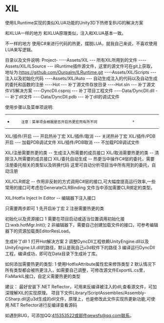 # XIL
使用ILRuntime实现的类似XLUA功能的Unity3D下热修复BUG的解决方案

和XLUA一样的地方
和XLUA原理类似，注入和XLUA基本一致。

不一样的地方
使用C#来进行代码的热更，摆脱LUA，就我自己来说，不喜欢使用LUA来写逻辑。

目录以及文件说明:
Project-
        ----Assets/XIL            --- 所有XIL所用到的文件
	    ----Assets/XIL/ILSource   --- ilRuntime插件源文件，这里的源文件可在git上获取，地址为:https://github.com/Ourpalm/ILRuntime.git
	    ----Assets/XIL/Scripts    --- 注入以及初始化代码
		----Assets/XIL/Auto       --- 自动生成注入的代码以及自动生成的委托和函数的注册
		----Hot                   --- 补丁源文件存放目录
		----Hot.sln               --- 补丁源文件VS解决方案
		----DyncDll.csproj        --- 补丁项目工程文件
		----Data/DyncDll.dll      --- 补丁dll文件
		----Data/DyncDll.pdb      --- 补丁dll的调试文件


使用步骤以及菜单项说明:
*********************************************************************
*         注意：菜单项会根据是否开启热更宏而有所不同                *
*********************************************************************
XIL/插件/开启    --- 开启热补丁宏
XIL/插件/取消    --- 关闭热补丁宏
XIL/插件/PDB开启 --- 加载PDB调试文件
XIL/插件/PDB取消 --- 不加载PDB调试文件

XIL/注册需要热更的类 -- 生成注入所需要的成员接口
XIL/取消需要热更的类 -- 清除注入所需要的成员接口
XIL/委托自动生成     -- 热更当中操作C#层的委托，需要注册委托相关的类型以及转换代码
                        这里可自动分析项目当中所有用到的委托，自动注册

XIL/CLR绑定          -- 作用非反射的方式调用C#层的接口,可大幅度提高运行效率,一些常用的接口可考虑在GenerateCLRBinding
                        文件当中添加需要CLR绑定的类型。

XIL/Hotfix Inject In Editor -- 编辑器下注入接口

只需要两步即可
1 先开启补丁宏
2 注册需要热更的类

初始化以及资源接口
1 需要在项目启动或适当位置调用初始化接口:wxb.hotMgr.Init();
2 非编辑器下，需要自己创建加载文件的接口，可参考编辑器下的资源加载类EditorResLoad。

生成补丁dll
1 打开Hot解决方案
2 调整DyncDll工程依赖UnityEngine.dll以及UnityEngine.UI.dll的路径，默认是我自己u3d软件下的路径
3 编译运行DyncDll工程，编译成功，即可在Data目录下生成补丁库。

如何添加需要热更的类型:
1 使用HotfixAttribute属性宏来修饰类型
2 默认情况下所有类型都会被热更注入，如需要自己调整，可修改源文件ExportIL.cs里，FixMarkIL接口，自定义需要热更的类型

建议：
最好安装下.NET Reflector，可用来反编译被注入的dll,查看源文件，可加深理解XIL的实现原理。
项目下文件Library/ScriptAssemblies/Assembly-CSharp.dll这u3d生成的dll文件，原理上，也是修改此文件实现热更新功能,可使用.NET Reflector进行反编译查看源码

如遇到BUG，可添加QQ:415353522或邮件qewsfs@qq.com联系。